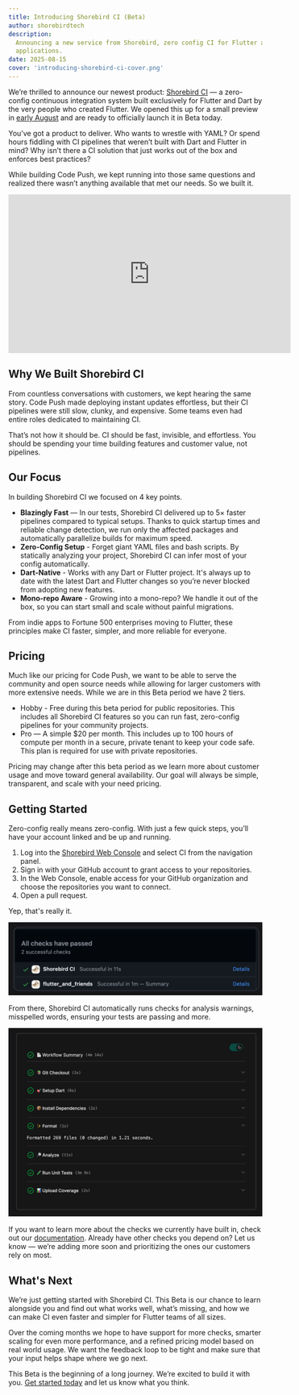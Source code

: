 ```yaml
---
title: Introducing Shorebird CI (Beta)
author: shorebirdtech
description:
  Announcing a new service from Shorebird, zero config CI for Flutter and Dart
  applications.
date: 2025-08-15
cover: 'introducing-shorebird-ci-cover.png'
---
```


We’re thrilled to announce our newest product:
[Shorebird CI](https://ci.shorebird.dev) — a zero-config continuous integration
system built exclusively for Flutter and Dart by the very people who created
Flutter. We opened this up for a small preview in
[early August](https://x.com/shorebirddev/status/1950593850965459226) and are
ready to officially launch it in Beta today.

You’ve got a product to deliver. Who wants to wrestle with YAML? Or spend hours
fiddling with CI pipelines that weren’t built with Dart and Flutter in mind? Why
isn’t there a CI solution that just works out of the box and enforces best
practices?

While building Code Push, we kept running into those same questions and realized
there wasn’t anything available that met our needs. So we built it.

<iframe width="560" height="315" src="https://www.youtube.com/embed/ZMMV418Dt80?si=Ec4cphd4vm1WFBEI" style="display:block;margin: 0 auto;" title="YouTube video player" frameborder="0" allow="accelerometer; autoplay; clipboard-write; encrypted-media; gyroscope; picture-in-picture; web-share" referrerpolicy="strict-origin-when-cross-origin" allowfullscreen></iframe>

## Why We Built Shorebird CI

From countless conversations with customers, we kept hearing the same story.
Code Push made deploying instant updates effortless, but their CI pipelines were
still slow, clunky, and expensive. Some teams even had entire roles dedicated to
maintaining CI.

That’s not how it should be. CI should be fast, invisible, and effortless. You
should be spending your time building features and customer value, not
pipelines.

## Our Focus

In building Shorebird CI we focused on 4 key points.

- **Blazingly Fast** — In our tests, Shorebird CI delivered up to 5× faster
  pipelines compared to typical setups. Thanks to quick startup times and
  reliable change detection, we run only the affected packages and automatically
  parallelize builds for maximum speed.
- **Zero-Config Setup** - Forget giant YAML files and bash scripts. By
  statically analyzing your project, Shorebird CI can infer most of your config
  automatically.
- **Dart-Native** - Works with any Dart or Flutter project. It's always up to date
  with the latest Dart and Flutter changes so you’re never blocked from adopting
  new features.
- **Mono-repo Aware** - Growing into a mono-repo? We handle it out of the box,
  so you can start small and scale without painful migrations.

From indie apps to Fortune 500 enterprises moving to Flutter, these principles
make CI faster, simpler, and more reliable for everyone.

## Pricing

Much like our pricing for Code Push, we want to be able to serve the community
and open source needs while allowing for larger customers with more extensive
needs. While we are in this Beta period we have 2 tiers.

- Hobby - Free during this beta period for public repositories. This includes
  all Shorebird CI features so you can run fast, zero-config pipelines for your
  community projects.
- Pro — A simple $20 per month. This includes up to 100 hours of compute per
  month in a secure, private tenant to keep your code safe. This plan is
  required for use with private repositories.

Pricing may change after this beta period as we learn more about customer usage
and move toward general availability. Our goal will always be simple,
transparent, and scale with your need pricing.

## Getting Started

Zero-config really means zero-config. With just a few quick steps, you’ll have
your account linked and be up and running.

1. Log into the [Shorebird Web Console](https://console.shorebird.dev) and
   select CI from the navigation panel.
2. Sign in with your GitHub account to grant access to your repositories.
3. In the Web Console, enable access for your GitHub organization and choose the
   repositories you want to connect.
4. Open a pull request.

Yep, that's really it.

![Showing Shorebird CI in GitHub Checks in a PR](../../assets/blog/introducing-shorebird-ci/shorebird_ci_in_github_checks.png)

From there, Shorebird CI automatically runs checks for analysis warnings,
misspelled words, ensuring your tests are passing and more.

![Output of Shorebird CI](../../assets/blog/introducing-shorebird-ci/shorebird_ci_output.png)

If you want to learn more about the checks we currently have built in, check out
our [documentation](https://docs.shorebird.dev/ci/checks). Already have other
checks you depend on? Let us know — we’re adding more soon and prioritizing the
ones our customers rely on most.

## What's Next

We’re just getting started with Shorebird CI. This Beta is our chance to learn
alongside you and find out what works well, what’s missing, and how we can make
CI even faster and simpler for Flutter teams of all sizes.

Over the coming months we hope to have support for more checks, smarter scaling
for even more performance, and a refined pricing model based on real world
usage. We want the feedback loop to be tight and make sure that your input helps
shape where we go next.

This Beta is the beginning of a long journey. We’re excited to build it with
you. [Get started today](https://ci.shorebird.dev) and let us know what you
think.
